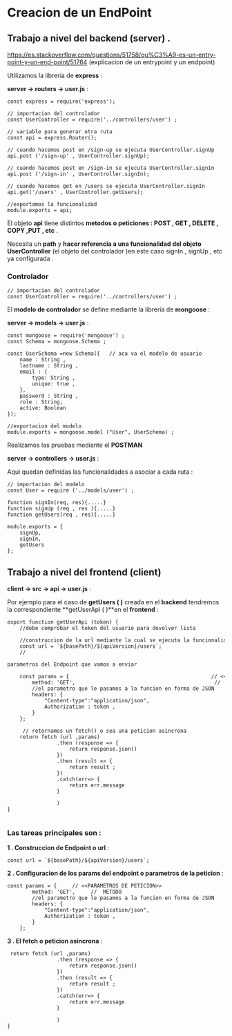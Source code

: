 # Creacion de un EndPoint 

## Trabajo  a nivel del **backend** (server) .

https://es.stackoverflow.com/questions/51758/qu%C3%A9-es-un-entry-point-y-un-end-point/51764 (explicacion de un entrypoint y un endpoint)

Utilizamos la librería de **express** : 

**server → routers → user.js** :	
~~~
const express = require('express');

// importacion del controlador 
const UserController = require('../controllers/user') ; 

// variable para generar otra ruta 
const api = express.Router();

// cuando hacemos post en /sign-up se ejecuta UserController.signUp
api.post ('/sign-up' , UserController.signUp);

// cuando hacemos post en /sign-in se ejecuta UserController.signIn
api.post ('/sign-in' , UserController.signIn);

// cuando hacemos get en /users se ejecuta UserController.signIn
api.get('/users' , UserController.getUsers);

//exportamos la funcionalidad 
module.exports = api;

~~~
El objeto **api** tiene distintos **metodos o peticiones : POST , GET , DELETE , COPY ,PUT , etc** .

Necesita un **path** y **hacer referencia a una funcionalidad del objeto UserController** (el objeto del controlador )en este caso signIn , signUp , etc ya configurada .


### Controlador 
~~~
// importacion del controlador 
const UserController = require('../controllers/user') ; 
~~~

El **modelo de controlador** se define mediante la  librería de **mongoose** :

**server → models → user.js** :	

~~~
const mongoose = require('mongoose') ; 
const Schema = mongoose.Schema ; 

const UserSchema =new Schema({   // aca va el modelo de usuario 
    name : String ,
    lastname : String , 
    email : {
        type: String ,
        unique: true ,    
    },
    password : String ,
    role : String,
    active: Boolean
});

//exportacion del modelo
module.exports = mongoose.model ("User", UserSchema) ; 
~~~



Realizamos las pruebas mediante el **POSTMAN** 

**server → controllers → user.js** :

Aqui quedan definidas las funcionalidades a asociar a cada ruta :

~~~
// importacion del modelo 
const User = require ('../models/user') ;

function signIn(req, res){.....}
function signUp (req , res ){.....}
function getUsers(req , res){.....}

module.exports = {
    signUp,
    signIn,
    getUsers
};
~~~

## Trabajo a nivel del frontend (client)

**client → src → api → user.js** : 

Por ejemplo para el caso de **getUsers ( )** creada en el **backend** tendremos la correspondiente **getUserApi ( )**en el **frontend** : 

~~~
export function getUserApi (token) {
    //debe comprobar el token del usuario para devolver lista 

    //construccion de la url mediante la cual se ejecuta la funcionalidad 
    const url = `${basePath}/${apiVersion}/users`;
    //

parametros del Endpoint que vamos a enviar 

    const params = {                                              // <<PARAMETROS DE PETICION>>
        method: 'GET',                                             //  METODO
        //el parametro que le pasamos a la funcion en forma de JSON    ,  CUERPO 
        headers: {
            "Content-type":"application/json",  
            Authorization : token ,
        }
    };

     // retornamos un fetch() o sea una peticion asincrona
    return fetch (url ,params)
                .then (response => {
                    return response.json()
                })
                .then (result => {
                    return result ; 
                })
                .catch(err=> {
                    return err.message
                }

                )
}


~~~














### Las tareas principales son : 

**1 . Construccion de Endpoint o url** :

~~~
const url = `${basePath}/${apiVersion}/users`;
~~~

**2 . Configuracion de los params del endpoint o parametros de la peticion**  : 

~~~
const params = {     // <<PARAMETROS DE PETICION>>
        method: 'GET',     //  METODO
        //el parametro que le pasamos a la funcion en forma de JSON    ,  CUERPO 
        headers: {
            "Content-type":"application/json",  
            Authorization : token ,
        }
    };
~~~

**3 . El fetch o peticion asincrona** :

~~~
 return fetch (url ,params)
                .then (response => {
                    return response.json()
                })
                .then (result => {
                    return result ; 
                })
                .catch(err=> {
                    return err.message
                }

                )
}
~~~


















